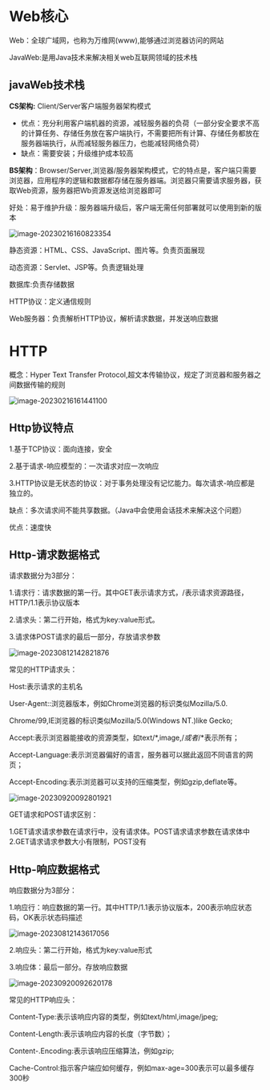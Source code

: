 # Web核心

Web：全球广域网，也称为万维网(www),能够通过浏览器访问的网站

JavaWeb:是用Java技术来解决相关web互联网领域的技术栈

## javaWeb技术栈

**CS架构:** Client/Server客户端服务器架构模式

- 优点：充分利用客户端机器的资源，减轻服务器的负荷（一部分安全要求不高的计算任务、存储任务放在客户端执行，不需要把所有计算、存储任务都放在服务器端执行，从而减轻服务器压力，也能减轻网络负荷）
- 缺点：需要安装；升级维护成本较高

**BS架构**：Browser/Server,浏览器/服务器架构模式，它的特点是，客户端只需要浏览器，应用程序的逻辑和数据都存储在服务器端。浏览器只需要请求服务器，获取Web资源，服务器把Wb资源发送给浏览器即可

好处：易于维护升级：服务器端升级后，客户端无需任何部署就可以使用到新的版本

![image-20230216160823354](https://gitee.com/try-to-be-better/cloud-images/raw/master/img/202308111911879.png)

静态资源：HTML、CSS、JavaScript、图片等。负责页面展现

动态资源：Servlet、JSP等。负责逻辑处理

数据库:负责存储数据

HTTP协议：定义通信规则

Web服务器：负责解析HTTP协议，解析请求数据，并发送响应数据

# HTTP

概念：Hyper Text Transfer Protocol,超文本传输协议，规定了浏览器和服务器之间数据传输的规则

![image-20230216161441100](https://gitee.com/try-to-be-better/cloud-images/raw/master/img/202308111911011.png)

## Http协议特点

1.基于TCP协议：面向连接，安全

2.基于请求-响应模型的：一次请求对应一次响应

3.HTTP协议是无状态的协议：对于事务处理没有记忆能力。每次请求-响应都是独立的。

缺点：多次请求间不能共享数据。（Java中会使用会话技术来解决这个问题）

优点：速度快

## Http-请求数据格式

请求数据分为3部分：

1.请求行：请求数据的第一行。其中GET表示请求方式，/表示请求资源路径，HTTP/1.1表示协议版本

2.请求头：第二行开始，格式为key:value形式。

3.请求体POST请求的最后一部分，存放请求参数

![image-20230812142821876](https://gitee.com/try-to-be-better/cloud-images/raw/master/img/202308121428668.png)

常见的HTTP请求头：

Host:表示请求的主机名

User-Agent::浏览器版本，例如Chrome浏览器的标识类似Mozilla/5.0.

Chrome/99,IE浏览器的标识类似Mozilla/5.0(Windows NT.)like Gecko;

Accept:表示浏览器能接收的资源类型，如text/*,image,/*或者*/*表示所有；

Accept-Language:表示浏览器偏好的语言，服务器可以据此返回不同语言的网页；

Accept-Encoding:表示浏览器可以支持的压缩类型，例如gzip,deflate等。

![image-20230920092801921](https://gitee.com/try-to-be-better/cloud-images/raw/master/img/202309200928874.png)

GET请求和POST请求区别：

1.GET请求请求参数在请求行中，没有请求体。POST请求请求参数在请求体中
2.GET请求请求参数大小有限制，POST没有

## Http-响应数据格式

响应数据分为3部分：

1.响应行：响应数据的第一行。其中HTTP/1.1表示协议版本，200表示响应状态码，OK表示状态码描述

![image-20230812143617056](https://gitee.com/try-to-be-better/cloud-images/raw/master/img/202308121436033.png)

2.响应头：第二行开始，格式为key:value形式

3.响应体：最后一部分。存放响应数据

![image-20230920092620178](https://gitee.com/try-to-be-better/cloud-images/raw/master/img/202309200926043.png)

常见的HTTP响应头：

Content-Type:表示该响应内容的类型，例如text/html,image/jpeg;

Content-Length:表示该响应内容的长度（字节数）；

Content-.Encoding:表示该响应压缩算法，例如gzip;

Cache-Control:指示客户端应如何缓存，例如max-age=300表示可以最多缓存300秒
